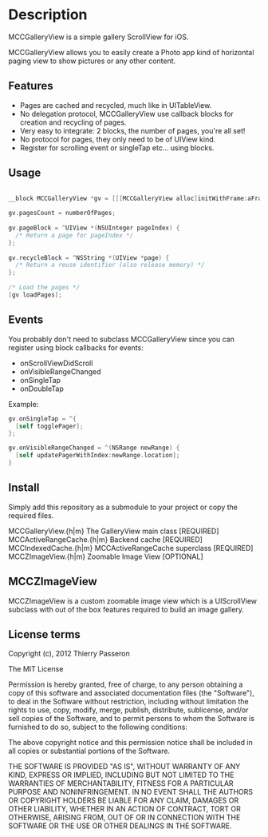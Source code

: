 # Description

MCCGalleryView is a simple gallery ScrollView for iOS.

MCCGalleryView allows you to easily create a Photo app kind of horizontal paging view to show pictures or any other content.


## Features

* Pages are cached and recycled, much like in UITableView.
* No delegation protocol, MCCGalleryView use callback blocks for creation and recycling of pages.
* Very easy to integrate: 2 blocks, the number of pages, you're all set!
* No protocol for pages, they only need to be of UIView kind.
* Register for scrolling event or singleTap etc... using blocks.


## Usage

```objective-c

__block MCCGalleryView *gv = [[[MCCGalleryView alloc]initWithFrame:aFrame]autorelease];
 
gv.pagesCount = numberOfPages;
   
gv.pageBlock = ^UIView *(NSUInteger pageIndex) {
  /* Return a page for pageIndex */    
};
   
gv.recycleBlock = ^NSString *(UIView *page) {
  /* Return a reuse identifier (also release memory) */
};
   
/* Load the pages */
[gv loadPages];

```


## Events

You probably don't need to subclass MCCGalleryView since you can register using block callbacks for events: 

* onScrollViewDidScroll
* onVisibleRangeChanged
* onSingleTap
* onDoubleTap

Example:

```objective-c
gv.onSingleTap = ^{
  [self togglePager];
};

gv.onVisibleRangeChanged = ^(NSRange newRange) {
  [self updatePagerWithIndex:newRange.location];
}
```


## Install

Simply add this repository as a submodule to your project or copy the required files.

MCCGalleryView.{h|m}         The GalleryView main class       [REQUIRED]
MCCActiveRangeCache.{h|m}    Backend cache                    [REQUIRED]
MCCIndexedCache.{h|m}        MCCActiveRangeCache superclass   [REQUIRED]
MCCZImageView.{h|m}          Zoomable Image View              [OPTIONAL]


## MCCZImageView

MCCZImageView is a custom zoomable image view which is a UIScrollView subclass with out of the box features required
to build an image gallery.


## License terms

Copyright (c), 2012 Thierry Passeron

The MIT License

Permission is hereby granted, free of charge, to any person obtaining a copy
of this software and associated documentation files (the "Software"), to
deal in the Software without restriction, including without limitation the
rights to use, copy, modify, merge, publish, distribute, sublicense, and/or
sell copies of the Software, and to permit persons to whom the Software is
furnished to do so, subject to the following conditions:

The above copyright notice and this permission notice shall be included in
all copies or substantial portions of the Software.

THE SOFTWARE IS PROVIDED "AS IS", WITHOUT WARRANTY OF ANY KIND, EXPRESS OR
IMPLIED, INCLUDING BUT NOT LIMITED TO THE WARRANTIES OF MERCHANTABILITY,
FITNESS FOR A PARTICULAR PURPOSE AND NONINFRINGEMENT. IN NO EVENT SHALL THE
AUTHORS OR COPYRIGHT HOLDERS BE LIABLE FOR ANY CLAIM, DAMAGES OR OTHER
LIABILITY, WHETHER IN AN ACTION OF CONTRACT, TORT OR OTHERWISE, ARISING
FROM, OUT OF OR IN CONNECTION WITH THE SOFTWARE OR THE USE OR OTHER DEALINGS
IN THE SOFTWARE.
